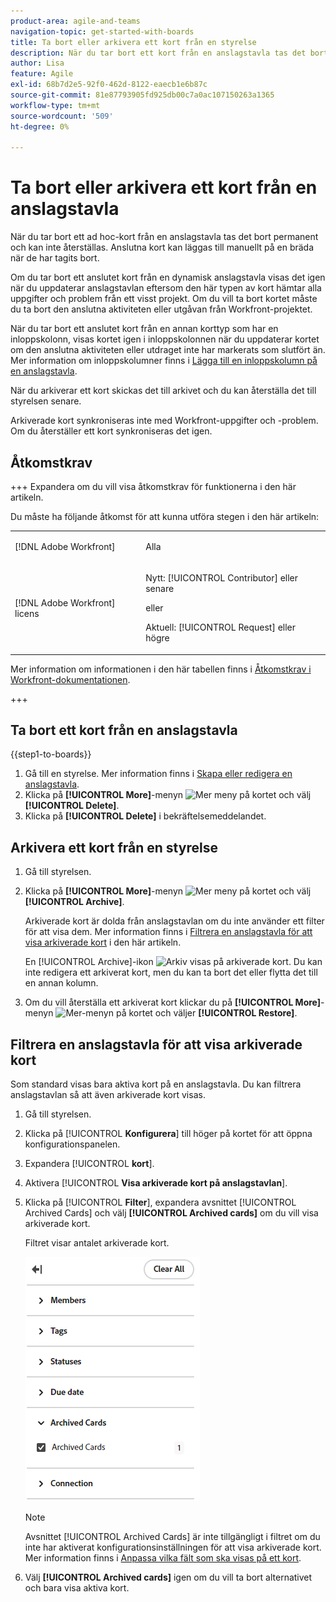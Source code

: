 ```yaml
---
product-area: agile-and-teams
navigation-topic: get-started-with-boards
title: Ta bort eller arkivera ett kort från en styrelse
description: När du tar bort ett kort från en anslagstavla tas det bort permanent och kan inte återställas. När du arkiverar ett kort skickas det till arkivet och du kan återställa det till styrelsen senare.
author: Lisa
feature: Agile
exl-id: 68b7d2e5-92f0-462d-8122-eaecb1e6b87c
source-git-commit: 81e87793905fd925db00c7a0ac107150263a1365
workflow-type: tm+mt
source-wordcount: '509'
ht-degree: 0%

---
```


# Ta bort eller arkivera ett kort från en anslagstavla

När du tar bort ett ad hoc-kort från en anslagstavla tas det bort permanent och kan inte återställas. Anslutna kort kan läggas till manuellt på en bräda när de har tagits bort.

Om du tar bort ett anslutet kort från en dynamisk anslagstavla visas det igen när du uppdaterar anslagstavlan eftersom den här typen av kort hämtar alla uppgifter och problem från ett visst projekt. Om du vill ta bort kortet måste du ta bort den anslutna aktiviteten eller utgåvan från Workfront-projektet.

När du tar bort ett anslutet kort från en annan korttyp som har en inloppskolonn, visas kortet igen i inloppskolonnen när du uppdaterar kortet om den anslutna aktiviteten eller utdraget inte har markerats som slutfört än. Mer information om inloppskolumner finns i [Lägga till en inloppskolumn på en anslagstavla](/help/quicksilver/agile/use-boards-agile-planning-tools/add-intake-column-to-board.md).

När du arkiverar ett kort skickas det till arkivet och du kan återställa det till styrelsen senare.

Arkiverade kort synkroniseras inte med Workfront-uppgifter och -problem. Om du återställer ett kort synkroniseras det igen.

## Åtkomstkrav

+++ Expandera om du vill visa åtkomstkrav för funktionerna i den här artikeln.

Du måste ha följande åtkomst för att kunna utföra stegen i den här artikeln:

<table style="table-layout:auto"> 
 <col> 
 <col> 
 <tbody> 
  <tr> 
   <td role="rowheader">[!DNL Adobe Workfront]</td> 
   <td> <p>Alla</p> </td> 
  </tr> 
  <tr> 
   <td role="rowheader">[!DNL Adobe Workfront] licens</td> 
   <td> 
   <p>Nytt: [!UICONTROL Contributor] eller senare</p> 
   <p>eller</p>
   <p>Aktuell: [!UICONTROL Request] eller högre</p>
   </td> 
  </tr> 
 </tbody> 
</table>

Mer information om informationen i den här tabellen finns i [Åtkomstkrav i Workfront-dokumentationen](/help/quicksilver/administration-and-setup/add-users/access-levels-and-object-permissions/access-level-requirements-in-documentation.md).

+++

## Ta bort ett kort från en anslagstavla

{{step1-to-boards}}

1. Gå till en styrelse. Mer information finns i [Skapa eller redigera en anslagstavla](../../agile/get-started-with-boards/create-edit-board.md).
1. Klicka på **[!UICONTROL More]**-menyn ![Mer meny](assets/more-icon-spectrum.png) på kortet och välj **[!UICONTROL Delete]**.
1. Klicka på **[!UICONTROL Delete]** i bekräftelsemeddelandet.

## Arkivera ett kort från en styrelse

1. Gå till styrelsen.
1. Klicka på **[!UICONTROL More]**-menyn ![Mer meny](assets/more-icon-spectrum.png) på kortet och välj **[!UICONTROL Archive]**.

   Arkiverade kort är dolda från anslagstavlan om du inte använder ett filter för att visa dem. Mer information finns i [Filtrera en anslagstavla för att visa arkiverade kort](#filter-a-board-to-show-archived-cards) i den här artikeln.

   En [!UICONTROL Archive]-ikon ![Arkiv](assets/archive-icon-spectrum-25x20.png) visas på arkiverade kort. Du kan inte redigera ett arkiverat kort, men du kan ta bort det eller flytta det till en annan kolumn.

1. Om du vill återställa ett arkiverat kort klickar du på **[!UICONTROL More]**-menyn ![Mer-menyn](assets/more-icon-spectrum.png) på kortet och väljer **[!UICONTROL Restore]**.

## Filtrera en anslagstavla för att visa arkiverade kort

Som standard visas bara aktiva kort på en anslagstavla. Du kan filtrera anslagstavlan så att även arkiverade kort visas.

1. Gå till styrelsen.
1. Klicka på [!UICONTROL **Konfigurera**] till höger på kortet för att öppna konfigurationspanelen.
1. Expandera [!UICONTROL **kort**].
1. Aktivera [!UICONTROL **Visa arkiverade kort på anslagstavlan**].
1. Klicka på [!UICONTROL **Filter**], expandera avsnittet [!UICONTROL Archived Cards] och välj **[!UICONTROL Archived cards]** om du vill visa arkiverade kort.

   Filtret visar antalet arkiverade kort.

   ![Filtrera arkiverade kort](assets/filter-by-archived-cards.png)

   >[!NOTE]
   >
   >Avsnittet [!UICONTROL Archived Cards] är inte tillgängligt i filtret om du inte har aktiverat konfigurationsinställningen för att visa arkiverade kort. Mer information finns i [Anpassa vilka fält som ska visas på ett kort](/help/quicksilver/agile/get-started-with-boards/customize-fields-on-card.md).

1. Välj **[!UICONTROL Archived cards]** igen om du vill ta bort alternativet och bara visa aktiva kort.
